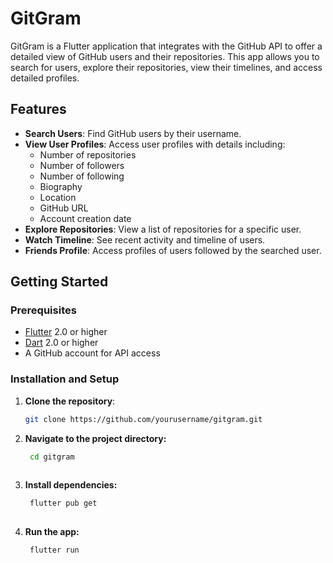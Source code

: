 # GitGram

GitGram is a Flutter application that integrates with the GitHub API to offer a detailed view of GitHub users and their repositories. This app allows you to search for users, explore their repositories, view their timelines, and access detailed profiles.

## Features

- **Search Users**: Find GitHub users by their username.
- **View User Profiles**: Access user profiles with details including:
  - Number of repositories
  - Number of followers
  - Number of following
  - Biography
  - Location
  - GitHub URL
  - Account creation date
- **Explore Repositories**: View a list of repositories for a specific user.
- **Watch Timeline**: See recent activity and timeline of users.
- **Friends Profile**: Access profiles of users followed by the searched user.

## Getting Started

### Prerequisites

- [Flutter](https://flutter.dev/docs/get-started/install) 2.0 or higher
- [Dart](https://dart.dev/get-dart) 2.0 or higher
- A GitHub account for API access

### Installation and Setup

1. **Clone the repository**:

   ```bash
   git clone https://github.com/yourusername/gitgram.git
   
2. **Navigate to the project directory:**
   ```bash
    cd gitgram
  
3. **Install dependencies:**
   ```bash
    flutter pub get
  
4. **Run the app:**
   ```bash
    flutter run





